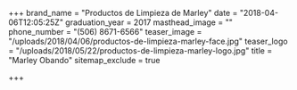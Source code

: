 +++
brand_name = "Productos de Limpieza de Marley"
date = "2018-04-06T12:05:25Z"
graduation_year = 2017
masthead_image = ""
phone_number = "(506) 8671-6566"
teaser_image = "/uploads/2018/04/06/productos-de-limpieza-marley-face.jpg"
teaser_logo = "/uploads/2018/05/22/productos-de-limpieza-marley-logo.jpg"
title = "Marley Obando"
sitemap_exclude = true

+++
